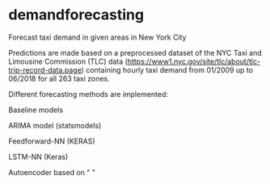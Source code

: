 # demandforecasting
Forecast taxi demand in given areas in New York City

Predictions are made based on a preprocessed dataset of the NYC Taxi and Limousine Commission (TLC) data (https://www1.nyc.gov/site/tlc/about/tlc-trip-record-data.page) containing hourly taxi demand from 01/2009 up to 06/2018 for all 263 taxi zones. 


Different forecasting methods are implemented:

Baseline models

ARIMA model (statsmodels)

Feedforward-NN (KERAS)

LSTM-NN (Keras)

Autoencoder based on " "

